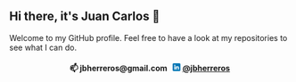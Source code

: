 ## Hi there, it's Juan Carlos 👋

Welcome to my GitHub profile. Feel free to have a look at my repositories to see what I can do.

<h4 align="center"> 📫 jbherreros@gmail.com &nbsp;
<img src="linkedin.png"  width="14" height="14">&nbsp;<a href="https://www.linkedin.com/in/jbherreros/">@jbherreros</a></h4>
